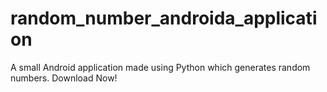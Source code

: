 # random_number_androida_application
A small Android application made using Python which generates random numbers.
Download Now!
